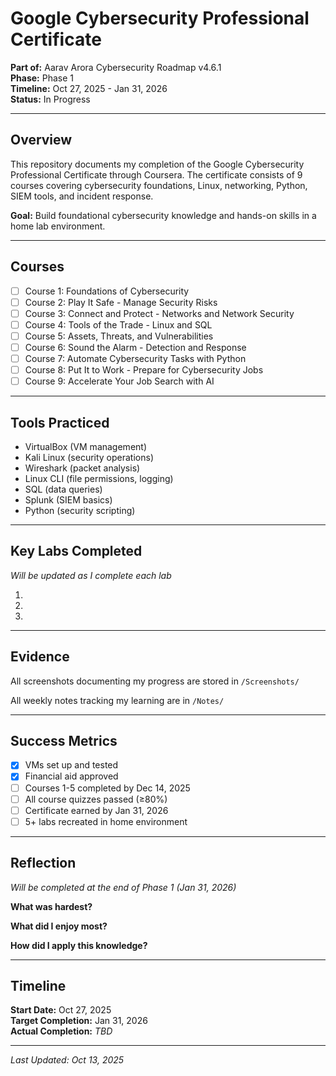 # Google Cybersecurity Professional Certificate

**Part of:** Aarav Arora Cybersecurity Roadmap v4.6.1  
**Phase:** Phase 1  
**Timeline:** Oct 27, 2025 - Jan 31, 2026  
**Status:** In Progress

---

## Overview

This repository documents my completion of the Google Cybersecurity Professional Certificate through Coursera. The certificate consists of 9 courses covering cybersecurity foundations, Linux, networking, Python, SIEM tools, and incident response.

**Goal:** Build foundational cybersecurity knowledge and hands-on skills in a home lab environment.

---

## Courses

- [ ] Course 1: Foundations of Cybersecurity
- [ ] Course 2: Play It Safe - Manage Security Risks
- [ ] Course 3: Connect and Protect - Networks and Network Security
- [ ] Course 4: Tools of the Trade - Linux and SQL
- [ ] Course 5: Assets, Threats, and Vulnerabilities
- [ ] Course 6: Sound the Alarm - Detection and Response
- [ ] Course 7: Automate Cybersecurity Tasks with Python
- [ ] Course 8: Put It to Work - Prepare for Cybersecurity Jobs
- [ ] Course 9: Accelerate Your Job Search with AI

---

## Tools Practiced

- VirtualBox (VM management)
- Kali Linux (security operations)
- Wireshark (packet analysis)
- Linux CLI (file permissions, logging)
- SQL (data queries)
- Splunk (SIEM basics)
- Python (security scripting)

---

## Key Labs Completed

*Will be updated as I complete each lab*

1. 
2. 
3. 

---

## Evidence

All screenshots documenting my progress are stored in `/Screenshots/`

All weekly notes tracking my learning are in `/Notes/`

---

## Success Metrics

- [x] VMs set up and tested
- [x] Financial aid approved
- [ ] Courses 1-5 completed by Dec 14, 2025
- [ ] All course quizzes passed (≥80%)
- [ ] Certificate earned by Jan 31, 2026
- [ ] 5+ labs recreated in home environment

---

## Reflection

*Will be completed at the end of Phase 1 (Jan 31, 2026)*

**What was hardest?**  


**What did I enjoy most?**  


**How did I apply this knowledge?**  


---

## Timeline

**Start Date:** Oct 27, 2025  
**Target Completion:** Jan 31, 2026  
**Actual Completion:** *TBD*

---

*Last Updated: Oct 13, 2025*
